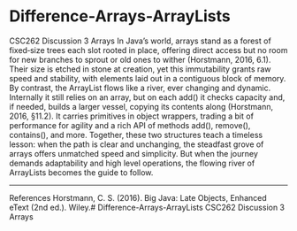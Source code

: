 # Difference-Arrays-ArrayLists
CSC262 Discussion 3 Arrays
In Java’s world, arrays stand as a forest of fixed‐size trees each slot rooted in place, offering direct access but no room for new branches to sprout or old ones to wither (Horstmann, 2016, 6.1). Their size is etched in stone at creation, yet this immutability grants raw speed and stability, with elements laid out in a contiguous block of memory.
By contrast, the ArrayList flows like a river, ever changing and dynamic. Internally it still relies on an array, but on each add() it checks capacity and, if needed, builds a larger vessel, copying its contents along (Horstmann, 2016, §11.2). It carries primitives in object wrappers, trading a bit of performance for agility and a rich API of methods add(), remove(), contains(), and more.
Together, these two structures teach a timeless lesson: when the path is clear and unchanging, the steadfast grove of arrays offers unmatched speed and simplicity. But when the journey demands adaptability and high level operations, the flowing river of ArrayLists becomes the guide to follow.
________________________________________
References
Horstmann, C. S. (2016). Big Java: Late Objects, Enhanced eText (2nd ed.). Wiley.# Difference-Arrays-ArrayLists
CSC262 Discussion 3 Arrays

